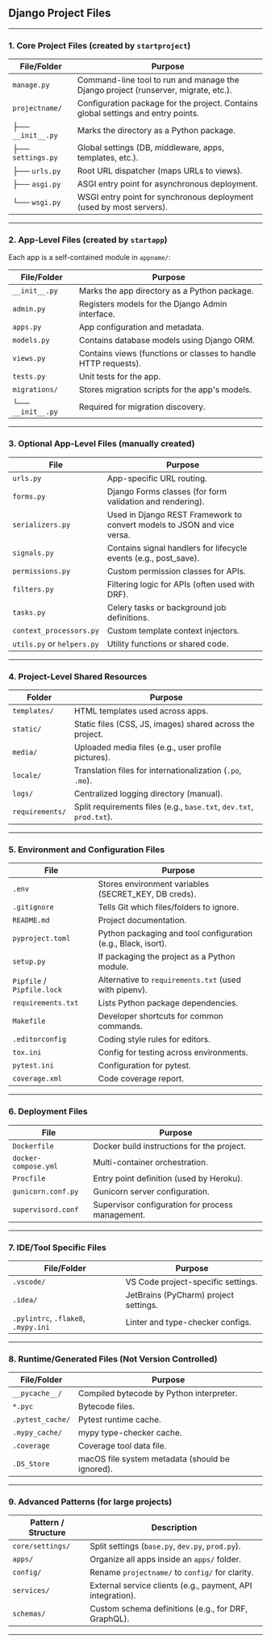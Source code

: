 ## Django Project Files

---

### 1. **Core Project Files (created by `startproject`)**

| File/Folder       | Purpose                                                                            |
| ----------------- | ---------------------------------------------------------------------------------- |
| `manage.py`       | Command-line tool to run and manage the Django project (runserver, migrate, etc.). |
| `projectname/`    | Configuration package for the project. Contains global settings and entry points.  |
| ├── `__init__.py` | Marks the directory as a Python package.                                           |
| ├── `settings.py` | Global settings (DB, middleware, apps, templates, etc.).                           |
| ├── `urls.py`     | Root URL dispatcher (maps URLs to views).                                          |
| ├── `asgi.py`     | ASGI entry point for asynchronous deployment.                                      |
| └── `wsgi.py`     | WSGI entry point for synchronous deployment (used by most servers).                |

---

### 2. **App-Level Files (created by `startapp`)**

Each app is a self-contained module in `appname/`:

| File/Folder       | Purpose                                                        |
| ----------------- | -------------------------------------------------------------- |
| `__init__.py`     | Marks the app directory as a Python package.                   |
| `admin.py`        | Registers models for the Django Admin interface.               |
| `apps.py`         | App configuration and metadata.                                |
| `models.py`       | Contains database models using Django ORM.                     |
| `views.py`        | Contains views (functions or classes to handle HTTP requests). |
| `tests.py`        | Unit tests for the app.                                        |
| `migrations/`     | Stores migration scripts for the app's models.                 |
| └── `__init__.py` | Required for migration discovery.                              |

---

### 3. **Optional App-Level Files (manually created)**

| File                       | Purpose                                                                 |
| -------------------------- | ----------------------------------------------------------------------- |
| `urls.py`                  | App-specific URL routing.                                               |
| `forms.py`                 | Django Forms classes (for form validation and rendering).               |
| `serializers.py`           | Used in Django REST Framework to convert models to JSON and vice versa. |
| `signals.py`               | Contains signal handlers for lifecycle events (e.g., post\_save).       |
| `permissions.py`           | Custom permission classes for APIs.                                     |
| `filters.py`               | Filtering logic for APIs (often used with DRF).                         |
| `tasks.py`                 | Celery tasks or background job definitions.                             |
| `context_processors.py`    | Custom template context injectors.                                      |
| `utils.py` or `helpers.py` | Utility functions or shared code.                                       |

---

### 4. **Project-Level Shared Resources**

| Folder          | Purpose                                                             |
| --------------- | ------------------------------------------------------------------- |
| `templates/`    | HTML templates used across apps.                                    |
| `static/`       | Static files (CSS, JS, images) shared across the project.           |
| `media/`        | Uploaded media files (e.g., user profile pictures).                 |
| `locale/`       | Translation files for internationalization (`.po`, `.mo`).          |
| `logs/`         | Centralized logging directory (manual).                             |
| `requirements/` | Split requirements files (e.g., `base.txt`, `dev.txt`, `prod.txt`). |

---

### 5. **Environment and Configuration Files**

| File                       | Purpose                                                       |
| -------------------------- | ------------------------------------------------------------- |
| `.env`                     | Stores environment variables (SECRET\_KEY, DB creds).         |
| `.gitignore`               | Tells Git which files/folders to ignore.                      |
| `README.md`                | Project documentation.                                        |
| `pyproject.toml`           | Python packaging and tool configuration (e.g., Black, isort). |
| `setup.py`                 | If packaging the project as a Python module.                  |
| `Pipfile` / `Pipfile.lock` | Alternative to `requirements.txt` (used with pipenv).         |
| `requirements.txt`         | Lists Python package dependencies.                            |
| `Makefile`                 | Developer shortcuts for common commands.                      |
| `.editorconfig`            | Coding style rules for editors.                               |
| `tox.ini`                  | Config for testing across environments.                       |
| `pytest.ini`               | Configuration for pytest.                                     |
| `coverage.xml`             | Code coverage report.                                         |

---

### 6. **Deployment Files**

| File                 | Purpose                                          |
| -------------------- | ------------------------------------------------ |
| `Dockerfile`         | Docker build instructions for the project.       |
| `docker-compose.yml` | Multi-container orchestration.                   |
| `Procfile`           | Entry point definition (used by Heroku).         |
| `gunicorn.conf.py`   | Gunicorn server configuration.                   |
| `supervisord.conf`   | Supervisor configuration for process management. |

---

### 7. **IDE/Tool Specific Files**

| File/Folder                         | Purpose                               |
| ----------------------------------- | ------------------------------------- |
| `.vscode/`                          | VS Code project-specific settings.    |
| `.idea/`                            | JetBrains (PyCharm) project settings. |
| `.pylintrc`, `.flake8`, `.mypy.ini` | Linter and type-checker configs.      |

---

### 8. **Runtime/Generated Files (Not Version Controlled)**

| File/Folder      | Purpose                                         |
| ---------------- | ----------------------------------------------- |
| `__pycache__/`   | Compiled bytecode by Python interpreter.        |
| `*.pyc`          | Bytecode files.                                 |
| `.pytest_cache/` | Pytest runtime cache.                           |
| `.mypy_cache/`   | mypy type-checker cache.                        |
| `.coverage`      | Coverage tool data file.                        |
| `.DS_Store`      | macOS file system metadata (should be ignored). |

---

### 9. **Advanced Patterns (for large projects)**

| Pattern / Structure | Description                                                |
| ------------------- | ---------------------------------------------------------- |
| `core/settings/`    | Split settings (`base.py`, `dev.py`, `prod.py`).           |
| `apps/`             | Organize all apps inside an `apps/` folder.                |
| `config/`           | Rename `projectname/` to `config/` for clarity.            |
| `services/`         | External service clients (e.g., payment, API integration). |
| `schemas/`          | Custom schema definitions (e.g., for DRF, GraphQL).        |

---
